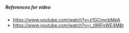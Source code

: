 ##### References for video

- https://www.youtube.com/watch?v=z1GCnycbMeA
- https://www.youtube.com/watch?v=r_t96FqWE4M&t